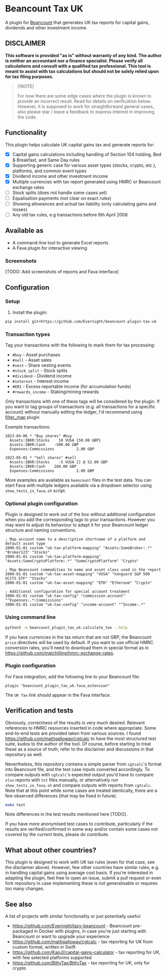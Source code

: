 # Beancount Tax UK

A plugin for [Beancount](https://beancount.github.io/) that generates UK tax reports for capital gains, dividends and other investment income.

## DISCLAIMER

**This software is provided "as is" without warranty of any kind. The author is neither an accountant nor a finance specialist. Please verify all calculations and consult with a qualified tax professional. This tool is meant to assist with tax calculations but should not be solely relied upon for tax filing purposes.**

> \[!NOTE]
>
> For now there are some edge cases where the plugin is known to provide an incorrect result. Read for details on verification below. However, it is supposed to work for straightforward general cases, also please star / leave a feedback to express interest in improving the code.

## Functionality

This plugin helps calculate UK capital gains tax and generate reports for:

* [x] Capital gains calculations including handling of Section 104 holding, Bed & Breakfast, and Same Day rules
* [x] Supporting generic case for various asset types (stocks, crypto, etc.),  platforms, and common event types
* [x] Dividend income and other investment income
* [x] Multiple currencies with tax report generated using HMRC or Beancount exchange rates
* [ ] Stock splits (does not handle some cases yet)
* [ ] Equalisation payments (not clear on exact rules)
* [ ] Showing allowances and actual tax liability (only calculating gains and losses)
* [ ] Any old tax rules, e.g transactions before 6th April 2008

## Available as
* A command-line tool to generate Excel reports
* A Fava plugin for interactive viewing

### Screenshots
[TODO: Add screenshots of reports and Fava interface]

## Configuration

### Setup

1. Install the plugin:
```bash
pip install git+https://github.com/Evernight/beancount-plugin-tax-uk
```

### Transaction types

Tag your transactions with the following to mark them for tax processing:

* `#buy` - Asset purchases
* `#sell` - Asset sales
* `#vest` - Share vesting events
* `#stock_split` - Stock splits
* `#dividend` - Dividend income
* `#interest` - Interest income
* `#ERI` - Excess reportable income (for accumulation funds)
* `#rewards_income` - Staking/mining rewards

Only transactions with one of these tags will be considered by the plugin. If you want to tag groups of transactions (e.g. all transactions for a specific account) without manually editing the ledger, I'd recommend using [filter_map](https://github.com/Evernight/beancount-lazy-plugins?tab=readme-ov-file#filter_map) plugin

Example transactions:

```beancount
2023-04-06 * "Buy shares" #buy
  Assets:IBKR:Stocks    10 VUSA {50.00 GBP}
  Assets:IBKR:Cash    -500.00 GBP
  Expenses:Commissions          2.00 GBP

2023-05-01 * "Sell shares" #sell
  Assets:IBKR:Stocks    -5 VUSA {} @ 52.00 GBP
  Assets:IBKR:Cash    260.00 GBP
  Expenses:Commissions          2.00 GBP
```

More examples are available as ```beancount``` files in the test data.
You can start Fava with multiple ledgers available via a dropdown selector using ```show_tests_in_fava.sh``` script.

### Optional plugin configuration

Plugin is designed to work out of the box without additional configuration when you add the corresponding tags to your transactions. However you may want to adjust its behaviour to adapt it for your Beancount ledger structure and naming conventions.

```beancount
; Map account name to a descriptive shortname of a platform and default asset type
2000-01-01 custom "uk-tax-platform-mapping" "Assets:SomeBroker:.*" "Broker123" "Stocks"
2000-01-01 custom "uk-tax-platform-mapping" "Assets:SomeCryptoPlatform:.*" "SomeCryptoPlatform" "Crypto"

; Map Beancount commodities to name and asset class used in the report
2000-01-01 custom "uk-tax-asset-mapping" "VUSA" "Vanguard S&P 500 UCITS ETF" "Stocks"
2000-01-01 custom "uk-tax-asset-mapping" "ETH" "Ethereum" "Crypto"

; Additional configuration for special account treatment
2000-01-01 custom "uk-tax-config" "commission-account" "^Expenses:.*:Commissions"
2000-01-01 custom "uk-tax-config" "income-account" "^Income:.*"
```

### Using command line 

```bash
python3 -m beancount_plugin_tax_uk.calculate_tax --help
```

If you have currencies in the tax return that are not GBP, the Beancount ```price``` directives will be used by default. If you want to use official HMRC conversion rates, you'll need to download them in special format as in https://github.com/matchilling/hmrc-exchange-rates.

### Plugin configuration

For Fava integration, add the following line to your Beancount file:

```beancount
plugin "beancount_plugin_tax_uk.fava_extension"
```

The ```UK Tax``` link should appear in the Fava interface.

## Verification and tests

Obviously, correctness of the results is very much desired. Relevant references to HMRC resources inserted in code where appropriate. Some end-to-end tests are provided taken from various sources.
I found https://github.com/mattjgalloway/cgtcalc to have the most structured test suite, kudos to the author of the tool. Of course, before starting to treat these as a source of truth, refer to the disclaimer and discussions in that repository as well.

Nevertheless, this repository contains a simple parser from ```cgtcalc```'s format into Beancount file, and the test case inputs converted accordingly. To compare outputs with ```cgtcalc```'s expected output you'd have to compare ```xlsx``` reports with ```txt``` files manually, or alternatively run ```show_tests_in_fava.sh``` and compare outputs with reports from ```cgtcalc```.
Note that at this point while some cases are treated identically, there are a few observed differences (that may be fixed in future).

```bash
make test
```

Note differences in the test results mentioned here [TODO].

If you have more anonymised test cases to contribute, particularly if the results are verified/confirmed in some way and/or contain some cases not covered by the current tests, please do contribute.

## What about other countries?

This plugin is designed to work with UK tax rules (even for that case, see the disclaimer above). However, few other countries have similar rules, e.g. in handling capital gains using average cost basis. If you're interested in adapting the plugin, feel free to open an issue, submit a pull request or even fork repository in case implementing these is not generalisable or requires too many changes.

## See also
A list of projects with similar functionality or just potentially useful:
* https://github.com/Evernight/lazy-beancount - Beancount pre-packaged in Docker with plugins, in case you're just starting with Beancount or want to upgrade your experience
* https://github.com/mattjgalloway/cgtcalc - tax reporting for UK from custom format, written in Swift
* https://github.com/KapJI/capital-gains-calculator - tax reporting for UK, with few selected platforms supported
* https://github.com/BittyTax/BittyTax - tax reporting for UK, only for crypto

